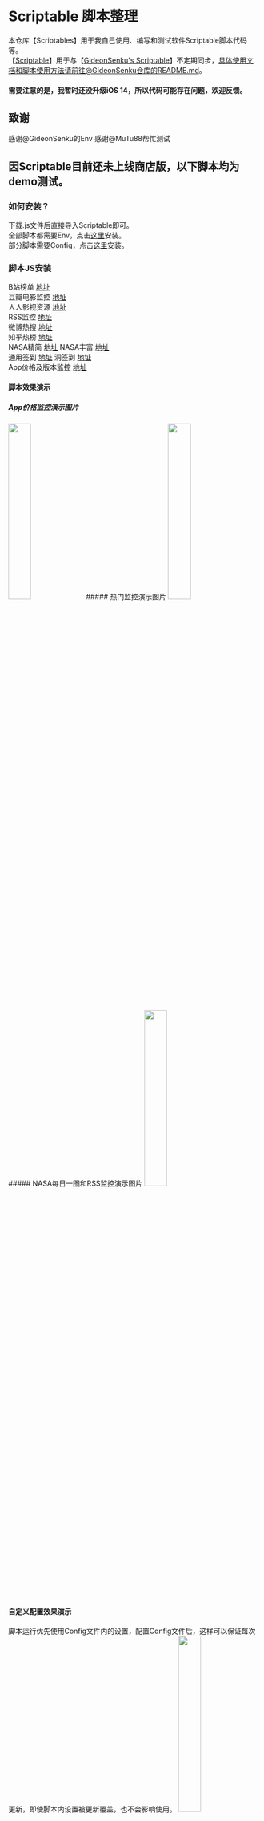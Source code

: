 # Scriptable 脚本整理
本仓库【Scriptables】用于我自己使用、编写和测试软件Scriptable脚本代码等。  
【[Scriptable](https://github.com/evilbutcher/Scriptable)】用于与【[GideonSenku's Scriptable](https://github.com/GideonSenku/Scriptable)】不定期同步，具体使用文档和脚本使用方法请前往@GideonSenku仓库的README.md。  
#### 需要注意的是，我暂时还没升级iOS 14，所以代码可能存在问题，欢迎反馈。
## 致谢
感谢@GideonSenku的Env
感谢@MuTu88帮忙测试
## 因Scriptable目前还未上线商店版，以下脚本均为demo测试。 
### 如何安装？
下载.js文件后直接导入Scriptable即可。  
全部脚本都需要Env，点击[这里](https://github.com/evilbutcher/Scriptables/blob/master/Env.js)安装。  
部分脚本需要Config，点击[这里](https://github.com/evilbutcher/Scriptables/blob/master/Config.js)安装。  
### 脚本JS安装
B站榜单 [地址](https://github.com/evilbutcher/Scriptables/blob/master/BilibiliMonitor.js)  
豆瓣电影监控 [地址](https://github.com/evilbutcher/Scriptables/blob/master/DoubanMonitor.js)  
人人影视资源 [地址](https://github.com/evilbutcher/Scriptables/blob/master/RRShareMonitor.js)  
RSS监控 [地址](https://github.com/evilbutcher/Scriptables/blob/master/RSSMonitor.js)  
微博热搜 [地址](https://github.com/evilbutcher/Scriptables/blob/master/WeiboMonitor.js)  
知乎热榜 [地址](https://github.com/evilbutcher/Scriptables/blob/master/ZhihuMonitor.js)  
NASA精简 [地址](https://github.com/evilbutcher/Scriptables/blob/master/NASA.js)  NASA丰富 [地址](https://github.com/evilbutcher/Scriptables/blob/master/NASAwDetail.js)  
通用签到 [地址](https://github.com/evilbutcher/Scriptables/blob/master/Checkin.js)  洞签到 [地址](https://github.com/evilbutcher/Scriptables/master/Dler%20Cloud.js)  
App价格及版本监控 [地址](https://github.com/evilbutcher/Scriptables/blob/master/AppPriceMonitor.js)  
#### 脚本效果演示
##### App价格监控演示图片  
<img src="https://raw.githubusercontent.com/evilbutcher/Scriptables/master/picture/apppricemonitor.jpeg" height="30%" width="30%">
##### 热门监控演示图片  
<img src="https://raw.githubusercontent.com/evilbutcher/Scriptables/master/picture/hotlistmonitor.jpeg" height="30%" width="30%">
##### NASA每日一图和RSS监控演示图片  
<img src="https://raw.githubusercontent.com/evilbutcher/Scriptables/master/picture/nasaandmonitor.jpeg" height="30%" width="30%">

#### 自定义配置效果演示
脚本运行优先使用Config文件内的设置，配置Config文件后，这样可以保证每次更新，即使脚本内设置被更新覆盖，也不会影响使用。
<img src="https://github.com/evilbutcher/Scriptables/blob/master/picture/config.gif" height="30%" width="30%">
